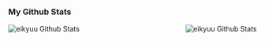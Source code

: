 ### My Github Stats</summary>

 <img align="right" alt="eikyuu Github Stats" src="https://github-readme-stats.vercel.app/api?username=eikyuu&show_icons=true&theme=radical" />
 <img align="left" alt="eikyuu Github Stats" src="https://github-readme-stats.vercel.app/api/top-langs/?username=eikyuu&show_icons=true&theme=radical" />



